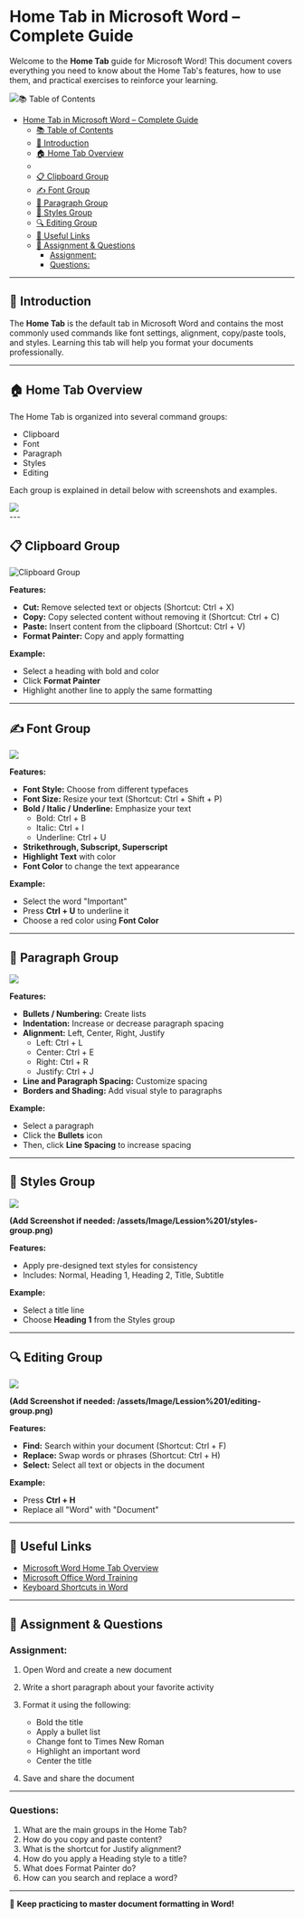 # Home Tab in Microsoft Word – Complete Guide

Welcome to the **Home Tab** guide for Microsoft Word! This document covers everything you need to know about the Home Tab's features, how to use them, and practical exercises to reinforce your learning.

<div>
<img src="../../../assets/Image/Lession 1/image.png>
</div>

---

## 📚 Table of Contents

- [Home Tab in Microsoft Word – Complete Guide](#home-tab-in-microsoft-word--complete-guide)
  - [📚 Table of Contents](#-table-of-contents)
  - [🧭 Introduction](#-introduction)
  - [🏠 Home Tab Overview](#-home-tab-overview)
  - [](#)
  - [📋 Clipboard Group](#-clipboard-group)
  - [✍️ Font Group](#️-font-group)
  - [📑 Paragraph Group](#-paragraph-group)
  - [🎨 Styles Group](#-styles-group)
  - [🔍 Editing Group](#-editing-group)
  - [🔗 Useful Links](#-useful-links)
  - [📝 Assignment \& Questions](#-assignment--questions)
    - [Assignment:](#assignment)
    - [Questions:](#questions)

---

## 🧭 Introduction

The **Home Tab** is the default tab in Microsoft Word and contains the most commonly used commands like font settings, alignment, copy/paste tools, and styles. Learning this tab will help you format your documents professionally.

---

## 🏠 Home Tab Overview

The Home Tab is organized into several command groups:

- Clipboard  
- Font  
- Paragraph  
- Styles  
- Editing

Each group is explained in detail below with screenshots and examples.
<div>
<img src="../../../assets/Image/Lession 2 Home Tab/font.jpg">
</div>
---

## 📋 Clipboard Group

![Clipboard Group](/assets/Image/Lession%201/clipboard.jpg)

**Features:**
- **Cut:** Remove selected text or objects (Shortcut: Ctrl + X)
- **Copy:** Copy selected content without removing it (Shortcut: Ctrl + C)
- **Paste:** Insert content from the clipboard (Shortcut: Ctrl + V)
- **Format Painter:** Copy and apply formatting

**Example:**
- Select a heading with bold and color  
- Click **Format Painter**  
- Highlight another line to apply the same formatting

---

## ✍️ Font Group

<div>
<img src="../../../assets/Image/Lession 2 Home Tab/font.jpg">
</div>

**Features:**
- **Font Style:** Choose from different typefaces
- **Font Size:** Resize your text (Shortcut: Ctrl + Shift + P)
- **Bold / Italic / Underline:** Emphasize your text  
  - Bold: Ctrl + B  
  - Italic: Ctrl + I  
  - Underline: Ctrl + U
- **Strikethrough, Subscript, Superscript**
- **Highlight Text** with color
- **Font Color** to change the text appearance

**Example:**
- Select the word "Important"  
- Press **Ctrl + U** to underline it  
- Choose a red color using **Font Color**

---

## 📑 Paragraph Group

<div>
<img src="../../../assets/Image/Lession 2 Home Tab/paragraph.png">
</div>

**Features:**
- **Bullets / Numbering:** Create lists
- **Indentation:** Increase or decrease paragraph spacing
- **Alignment:** Left, Center, Right, Justify  
  - Left: Ctrl + L  
  - Center: Ctrl + E  
  - Right: Ctrl + R  
  - Justify: Ctrl + J
- **Line and Paragraph Spacing:** Customize spacing
- **Borders and Shading:** Add visual style to paragraphs

**Example:**
- Select a paragraph  
- Click the **Bullets** icon  
- Then, click **Line Spacing** to increase spacing

---

## 🎨 Styles Group

<div>
<img src="../../../assets/Image/Lession 2 Home Tab/style.jpg">
</div>

**(Add Screenshot if needed: /assets/Image/Lession%201/styles-group.png)**

**Features:**
- Apply pre-designed text styles for consistency
- Includes: Normal, Heading 1, Heading 2, Title, Subtitle

**Example:**
- Select a title line  
- Choose **Heading 1** from the Styles group

---

## 🔍 Editing Group
<div>
<img src="../../../assets/Image/Lession 2 Home Tab/editgroup.jpg">
</div>

**(Add Screenshot if needed: /assets/Image/Lession%201/editing-group.png)**

**Features:**
- **Find:** Search within your document (Shortcut: Ctrl + F)
- **Replace:** Swap words or phrases (Shortcut: Ctrl + H)
- **Select:** Select all text or objects in the document

**Example:**
- Press **Ctrl + H**  
- Replace all "Word" with "Document"
---

## 🔗 Useful Links

- [Microsoft Word Home Tab Overview](https://support.microsoft.com/en-us/office/use-the-home-tab-to-format-text-4312653c-8b59-4a19-a41d-46cf7f1c10f8)
- [Microsoft Office Word Training](https://support.microsoft.com/en-us/training/word)
- [Keyboard Shortcuts in Word]()

---

## 📝 Assignment & Questions

### Assignment:

1. Open Word and create a new document
2. Write a short paragraph about your favorite activity
3. Format it using the following:
   - Bold the title
   - Apply a bullet list
   - Change font to Times New Roman
   - Highlight an important word
   - Center the title

4. Save and share the document

---

### Questions:

1. What are the main groups in the Home Tab?
2. How do you copy and paste content?
3. What is the shortcut for Justify alignment?
4. How do you apply a Heading style to a title?
5. What does Format Painter do?
6. How can you search and replace a word?

---

🎯 **Keep practicing to master document formatting in Word!**
